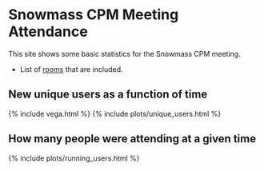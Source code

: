 # Snowmass CPM Meeting Attendance

This site shows some basic statistics for the Snowmass CPM meeting.

- List of [rooms](rooms) that are included.

## New unique users as a function of time

{% include vega.html %}
{% include plots/unique_users.html %}

## How many people were attending at a given time

{% include plots/running_users.html %}
